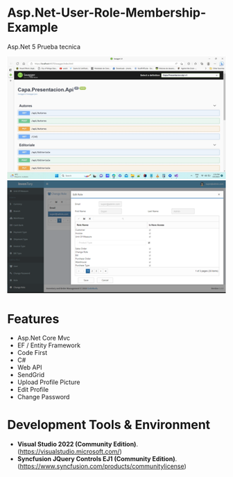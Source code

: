 # Asp.Net-User-Role-Membership-Example
Asp.Net 5 Prueba tecnica

![userrolemembership1](https://github.com/choquidownn25/Browser-Travel/blob/main/imagen/Api.jpg)
![userrolemembership1](coderush/wwwroot/images/scm2.png)


# Features

- Asp.Net Core Mvc
- EF / Entity Framework
- Code First
- C#
- Web API 
- SendGrid
- Upload Profile Picture
- Edit Profile
- Change Password



# Development Tools & Environment

- **Visual Studio 2022 (Community Edition)**. (https://visualstudio.microsoft.com/) 
- **Syncfusion JQuery Controls EJ1 (Community Edition)**. (https://www.syncfusion.com/products/communitylicense)








